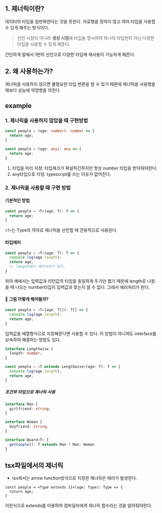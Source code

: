 ## 1. 제너릭이란?

데이터의 타입을 일반화한다는 것을 뜻한다.
자료형을 정하지 않고 여러 타입을 사용할 수 있게 해주는 방식이다.

> 선언 시점이 아니라 **생성 시점**에 타입을 명시하여 하나의 타입만이 아닌 다양한 타입을 사용할 수 있게 해준다.

간단하게 말해서 1번의 선언으로 다양한 타입에 재사용이 가능하게 해준다.

## 2. 왜 사용하는가?

제너릭을 사용하지 않으면 불필요한 타입 변환을 할 수 있기 때문에 제너릭을 사용했을 때보다 성능에 악영향을 끼친다.


## example

### 1. 제너릭을 사용하지 않았을 때 구현방법

```ts
const people = (age: number): number => {
  return age;
}

const people = (age: any): any => {
  return age;
}
```

1) 타입을 미리 지정: 타입체크가 확실하긴하지만 항상 number 타입을 받아줘야한다.
2) any타입으로 지정: typescript를 쓰는 이유가 없어진다.


### 2. 제너릭을 사용할 때 구현 방법

#### 기본적인 방법

```ts
const people = <T>(age: T): T => {
  return age;
}
```
`<T>`는 Type의 약자로 제너릭을 선언할 때 관용적으로 사용된다.

#### 타입에러

```ts
const people = <T>(age: T): T => {
  console.log(age.length);
  return age;
  // length에서 에러처리가 된다.
}
```
위의 예에서는 입력값과 리턴값의 타입을 동일하게 두기만 했기 때문에 length로 나왔을 때 나오는 number타입이 입력값과 맞는지 알 수 없다.
그래서 에러처리가 된다.

#### 🤔 그럼 어떻게 해야될까?

```ts
const people = <T>(age: T[]): T[] => {
  console.log(age.length);
  return age;
}
```
입력값을 배열형식으로 지정해준다면 사용할 수 있다.
이 방법이 아니여도 interface를 상속하여 해결하는 방법도 있다.

```ts
interface Lengthwise {
  length: number;
}

const people = <T extends Lengthwise>(age: T): T => {
  console.log(age.length);
  return age;
}
```

##### 조건부 타입으로 제너릭 사용

```ts
interface Man {
  girlfriend: string;
}

interface Woman {
  boyfriend: string;
}

interface Board<T> {
  getCouple(): T extends Man ? Man: Woman
}
```

## tsx파일에서의 제너릭

- tsx에서는 arrow function방식으로 지정한 제너릭은 에러가 발생한다.

```tsx
const people = <Type extends {}>(age: Type): Type => {
  return age;
}
```
이런식으로 extends를 이용하여 컴파일러에게 제너릭 함수라는 것을 알려줘야한다.